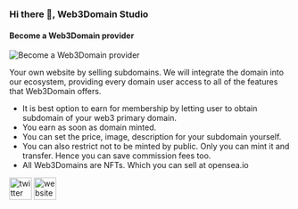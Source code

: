 ### Hi there 👋, Web3Domain Studio
#### Become a Web3Domain provider
![Become a Web3Domain provider](https://arturssmirnovs.github.io/github-profile-readme-generator/images/banner.png)

Your own website by selling subdomains. We will integrate the domain into our ecosystem, providing every domain user access to all of the features that Web3Domain offers.

* It is best option to earn for membership by letting user to obtain subdomain of your web3 primary domain.
* You earn as soon as domain minted.
* You can set the price, image, description for your subdomain yourself.
* You can also restrict not to be minted by public. Only you can mint it and transfer. Hence you can save commission fees too.
* All Web3Domains are NFTs. Which you can sell at opensea.io


[<img src='https://cdn.jsdelivr.net/npm/simple-icons@3.0.1/icons/twitter.svg' alt='twitter' height='40'>](https://twitter.com/web3yak)  [<img src='https://cdn.jsdelivr.net/npm/simple-icons@3.0.1/icons/icloud.svg' alt='website' height='40'>](https://web3domain.org)  

